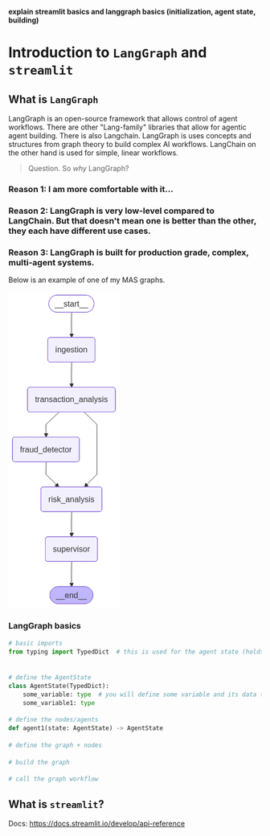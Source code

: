 **explain streamlit basics and langgraph basics (initialization, agent state, building)**
# Introduction to `LangGraph` and `streamlit`

## What is `LangGraph`
LangGraph is an open-source framework that allows control of agent workflows. There are other "Lang-family" libraries that allow for agentic agent building. There is also Langchain. LangGraph is uses concepts and structures from graph theory to build complex AI workflows. LangChain on the other hand is used for simple, linear workflows.

> Question. So *why* LangGraph?

### Reason 1: I am more comfortable with it...
### Reason 2: LangGraph is very low-level compared to LangChain. But that doesn't mean one is better than the other, they each have different use cases.
### Reason 3: LangGraph is built for production grade, complex, multi-agent systems.

Below is an example of one of my MAS graphs.

![Financial Fraud MAS Graph](https://github.com/briannaghinds/ai-chatbot/blob/main/Introduction/fraud_detector_graph.png)

### LangGraph basics
```python
# basic imports
from typing import TypedDict  # this is used for the agent state (holds the memory)


# define the AgentState
class AgentState(TypedDict):
    some_variable: type  # you will define some variable and its data type
    some_variable1: type

# define the nodes/agents
def agent1(state: AgentState) -> AgentState

# define the graph + nodes

# build the graph

# call the graph workflow
```

## What is `streamlit`?
Docs: https://docs.streamlit.io/develop/api-reference

